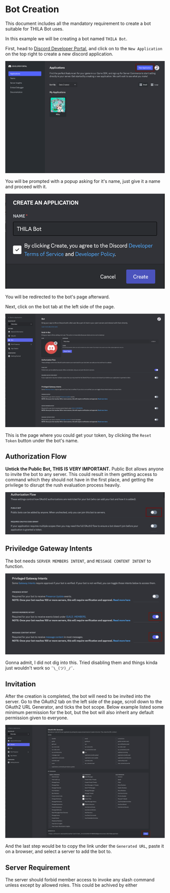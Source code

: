 # Bot Creation
This document includes all the mandatory requirement to create a bot suitable for THILA Bot uses.

In this example we will be creating a bot named ``THILA Bot``.

First, head to [Discord Developer Portal](https://discord.com/developers/applications), and click on to the ``New Application`` on the top right to create a new discord application.

![New Application](doc-assets/discord-application.png)

You will be prompted with a popup asking for it's name, just give it a name and proceed with it.

![Application Create](doc-assets/discord-application-create.png)

You will be redirected to the bot's page afterward.

Next, click on the bot tab at the left side of the page.

![Bot Page](doc-assets/bot-page1.png)

This is the page where you could get your token, by clicking the ``Reset Token`` button under the bot's name.

<!-- Image zoomed into reset token -->


## Authorization Flow
**Untick the Public Bot, THIS IS VERY IMPORTANT.**
Public Bot allows anyone to invite the bot to any server.
This could result in them getting access to command which they should not have in the first place, and getting the privilege to disrupt the rush evaluation process heavily.

![Unticked Public Bot](doc-assets/bot-authorization-flow.png)

## Priviledge Gateway Intents
The bot needs ``SERVER MEMBERS INTENT``, and ``MESSAGE CONTENT INTENT`` to function.

![Ticked Intents](doc-assets/bot-privileged-gateway-intents.png)

Gonna admit, I did not dig into this. Tried disabling them and things kinda just wouldn't work so `¯\_(ツ)_/¯`.


## Invitation
After the creation is completed, the bot will need to be invited into the server.
Go to the OAuth2 tab on the left side of the page, scroll down to the OAuth2 URL Generator, and ticks the bot scope.
Below example listed some minimum permission for the bot, but the bot will also inherit any default permission given to everyone.

![Bot Invite](doc-assets/bot-invite.png)

And the last step would be to copy the link under the ``Generated URL``, paste it on a browser, and select a server to add the bot to.


## Server Requirement
The server should forbid member access to invoke any slash command unless except by allowed roles.
This could be achived by either
<!-- TODO: experiemtns. -->

